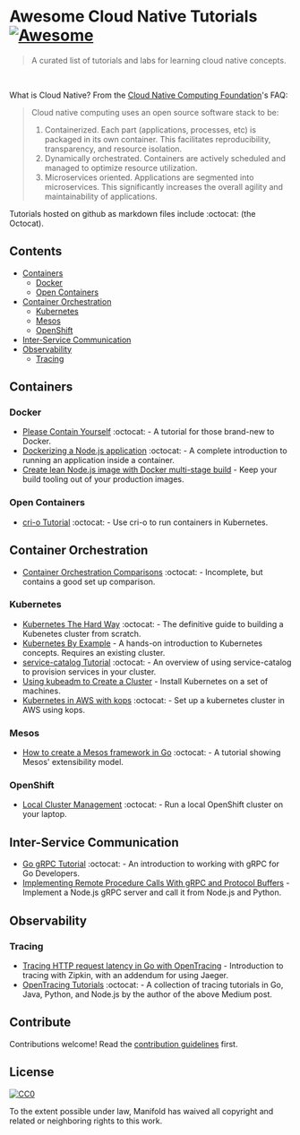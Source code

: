 # Awesome Cloud Native Tutorials [![Awesome](https://cdn.rawgit.com/sindresorhus/awesome/d7305f38d29fed78fa85652e3a63e154dd8e8829/media/badge.svg)](https://github.com/sindresorhus/awesome)

> A curated list of tutorials and labs for learning cloud native concepts.

<br>

What is Cloud Native? From the [Cloud Native Computing Foundation](https://www.cncf.io/)'s FAQ:

> Cloud native computing uses an open source software stack to be:
> 1. Containerized. Each part (applications, processes, etc) is packaged in its own container. This facilitates reproducibility, transparency, and resource isolation.
> 1. Dynamically orchestrated. Containers are actively scheduled and managed to optimize resource utilization.
> 1. Microservices oriented. Applications are segmented into microservices. This significantly increases the overall agility and maintainability of applications.

Tutorials hosted on github as markdown files include :octocat: (the Octocat).

## Contents

- [Containers](#containers)
  - [Docker](#docker)
  - [Open Containers](#open-containers)
- [Container Orchestration](#container-orchestration)
  - [Kubernetes](#kubernetes)
  - [Mesos](#mesos)
  - [OpenShift](#openshift)
- [Inter-Service Communication](#inter-service-communication)
- [Observability](#observability)
  - [Tracing](#tracing)
  <!-- Add monitoring/metrics and logging here -->


## Containers

### Docker

- [Please Contain Yourself](https://github.com/dylanlrrb/Please-Contain-Yourself) :octocat: - A tutorial for those brand-new to Docker.
- [Dockerizing a Node.js application](https://github.com/docker/labs/tree/master/developer-tools/nodejs/porting) :octocat: - A complete introduction to running an application inside a container.
- [Create lean Node.js image with Docker multi-stage build](https://codefresh.io/blog/node_docker_multistage/) - Keep your build tooling out of your production images.

### Open Containers

- [cri-o Tutorial](https://github.com/kelseyhightower/cri-o-tutorial) :octocat: - Use cri-o to run containers in Kubernetes.


## Container Orchestration

- [Container Orchestration Comparisons](https://github.com/thesandlord/container-orchestration-comparisons) :octocat: - Incomplete, but contains a good set up comparison.

### Kubernetes

- [Kubernetes The Hard Way](https://github.com/kelseyhightower/kubernetes-the-hard-way) :octocat: - The definitive guide to building a Kubenetes cluster from scratch.
- [Kubernetes By Example](http://kubernetesbyexample.com/) - A hands-on introduction to Kubernetes concepts. Requires an existing cluster.
- [service-catalog Tutorial](https://github.com/manifoldco/service-catalog-tutorial) :octocat: - An overview of using service-catalog to provision services in your cluster.
- [Using kubeadm to Create a Cluster](https://kubernetes.io/docs/setup/independent/create-cluster-kubeadm/) - Install Kubernetes on a set of machines.
- [Kubernetes in AWS with kops](https://github.com/kubernetes/kops/blob/master/docs/aws.md) :octocat: - Set up a kubernetes cluster in AWS using kops.

### Mesos

- [How to create a Mesos framework in Go](https://github.com/sayden/minimal-mesos-go-framework) :octocat: - A tutorial showing Mesos' extensibility model.

### OpenShift

- [Local Cluster Management](https://github.com/openshift/origin/blob/master/docs/cluster_up_down.md) :octocat: - Run a local OpenShift cluster on your laptop.


## Inter-Service Communication

- [Go gRPC Tutorial](https://github.com/phuongdo/go-grpc-tutorial) :octocat: - An introduction to working with gRPC for Go Developers.
- [Implementing Remote Procedure Calls With gRPC and Protocol Buffers](https://scotch.io/tutorials/implementing-remote-procedure-calls-with-grpc-and-protocol-buffers) - Implement a Node.js gRPC server and call it from Node.js and Python.


## Observability

### Tracing

- [Tracing HTTP request latency in Go with OpenTracing](https://medium.com/opentracing/tracing-http-request-latency-in-go-with-opentracing-7cc1282a100a) - Introduction to tracing with Zipkin, with an addendum for using Jaeger.
- [OpenTracing Tutorials](https://github.com/yurishkuro/opentracing-tutorial) :octocat: - A collection of tracing tutorials in Go, Java, Python, and Node.js by the author of the above Medium post.


## Contribute

Contributions welcome! Read the [contribution guidelines](./github/CONTRIBUTING.md) first.

## License

[![CC0](http://mirrors.creativecommons.org/presskit/buttons/88x31/svg/cc-zero.svg)](http://creativecommons.org/publicdomain/zero/1.0)

To the extent possible under law, Manifold has waived all copyright and
related or neighboring rights to this work.
